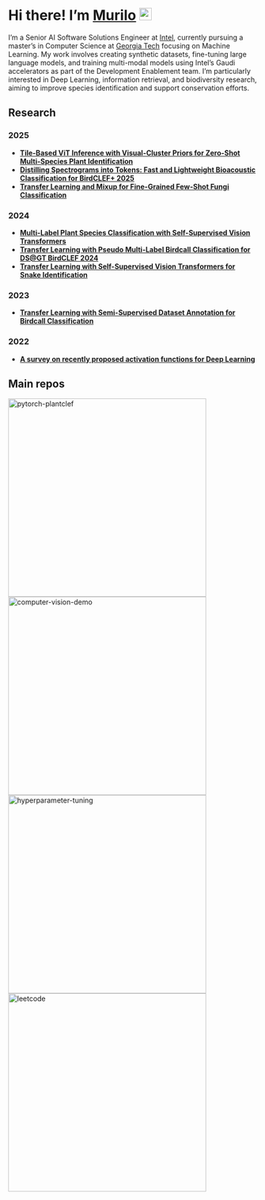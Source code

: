 # Hi there! I’m [Murilo](https://murilogustineli.com) <img src="https://media.giphy.com/media/hvRJCLFzcasrR4ia7z/giphy.gif" width="25">

I’m a Senior AI Software Solutions Engineer at [Intel](https://www.intel.com/), currently pursuing a master’s in Computer Science at [Georgia Tech](https://www.gatech.edu/) focusing on Machine Learning. My work involves creating synthetic datasets, fine-tuning large language models, and training multi-modal models using Intel’s Gaudi accelerators as part of the Development Enablement team. I’m particularly interested in Deep Learning, information retrieval, and biodiversity research, aiming to improve species identification and support conservation efforts.

## Research
### 2025
- [**Tile-Based ViT Inference with Visual-Cluster Priors for Zero-Shot Multi-Species Plant Identification**](https://arxiv.org/abs/2507.06093)
- [**Distilling Spectrograms into Tokens: Fast and Lightweight Bioacoustic Classification for BirdCLEF+ 2025**](https://arxiv.org/abs/2507.08236)
- [**Transfer Learning and Mixup for Fine-Grained Few-Shot Fungi Classification**](https://www.arxiv.org/abs/2507.08248)


### 2024
- [**Multi-Label Plant Species Classification with Self-Supervised Vision Transformers**](https://arxiv.org/abs/2407.06298)
- [**Transfer Learning with Pseudo Multi-Label Birdcall Classification for DS@GT BirdCLEF 2024**](https://arxiv.org/abs/2407.06291)
- [**Transfer Learning with Self-Supervised Vision Transformers for Snake Identification**](https://arxiv.org/abs/2407.06178)

### 2023
- [**Transfer Learning with Semi-Supervised Dataset Annotation for Birdcall Classification**](https://arxiv.org/abs/2306.16760)

### 2022
- [**A survey on recently proposed activation functions for Deep Learning**](https://arxiv.org/abs/2204.02921)


## Main repos
<!-- add comment here -->
<p align="left">
  <a href="https://github.com/murilogustineli/pytorch-plantclef"><img width="400" src="https://github-readme-stats.vercel.app/api/pin/?username=murilogustineli&repo=pytorch-plantclef&theme=radical&hide_border=true&show_icons=false" alt="pytorch-plantclef"></a>
  <a href="https://github.com/murilogustineli/computer-vision-demo"><img width="400" src="https://github-readme-stats.vercel.app/api/pin/?username=murilogustineli&repo=computer-vision-demo&theme=radical&hide_border=true&show_icons=false" alt="computer-vision-demo"></a>
  <a href="https://github.com/murilogustineli/hyper-tuning"><img width="400" src="https://github-readme-stats.vercel.app/api/pin/?username=murilogustineli&repo=hyper-tuning&theme=radical&hide_border=true&show_icons=false" alt="hyperparameter-tuning"></a>
  <a href="https://github.com/murilogustineli/leetcode"><img width="400" src="https://github-readme-stats.vercel.app/api/pin/?username=murilogustineli&repo=leetcode&theme=radical&hide_border=true&show_icons=false" alt="leetcode"></a>
<!--   <a href="https://github.com/murilogustineli/machine-learning-by-stanford"><img width="400" src="https://github-readme-stats.vercel.app/api/pin/?username=murilogustineli&repo=machine-learning-by-stanford&theme=radical&hide_border=true&show_icons=false" alt="machine-learning-by-stanford"></a> -->
  <!--   <a href="https://github.com/murilogustineli/dsa-specialization-ucsd"><img width="400" src="https://github-readme-stats.vercel.app/api/pin/?username=murilogustineli&repo=dsa-specialization-ucsd&theme=radical&hide_border=true&show_icons=false" alt="dsa-specialization-ucsd"></a> -->

<!--
[![Murilo's GitHub stats](https://github-readme-stats.vercel.app/api?username=murilogustineli&theme=radical)](https://github.com/murilogustineli/github-readme-stats)
-->

<!---
murilogustineli/murilogustineli is a ✨ special ✨ repository because its `README.md` (this file) appears on your GitHub profile.
You can click the Preview link to take a look at your changes.
- 💞️ I’m looking for an opportunity to use my logical and technical skills to help businesses make better data-driven decisions and support them with all their data needs
- 📫 Connect with me on [LinkedIn](https://www.linkedin.com/in/murilo-gustineli/)
--->

 
